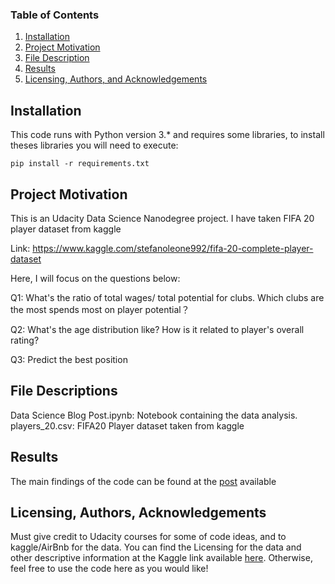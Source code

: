 ### Table of Contents

1. [Installation](#installation)
2. [Project Motivation](#motivation)
3. [File Description](#files)
4. [Results](#results)
5. [Licensing, Authors, and Acknowledgements](#licensing)

## Installation <a name="installation"></a>

This code runs with Python version 3.* and requires some libraries, to install theses libraries you will need to execute:
    
    pip install -r requirements.txt


## Project Motivation<a name="motivation"></a>

This is an Udacity Data Science Nanodegree project. I have taken FIFA 20 player dataset from kaggle

Link: https://www.kaggle.com/stefanoleone992/fifa-20-complete-player-dataset

Here, I will focus on the questions below:

Q1: What's the ratio of total wages/ total potential for clubs. Which clubs are the most spends most on player potential？

Q2: What's the age distribution like? How is it related to player's overall rating?

Q3: Predict the best position

## File Descriptions <a name="files"></a>

Data Science Blog Post.ipynb: Notebook containing the data analysis.
players_20.csv: FIFA20 Player dataset taken from kaggle

## Results<a name="results"></a>

The main findings of the code can be found at the [post]() available



## Licensing, Authors, Acknowledgements<a name="licensing"></a>

Must give credit to Udacity courses for some of code ideas, and to kaggle/AirBnb for the data. You can find the Licensing for the data and other descriptive information at the Kaggle link available [here](https://www.kaggle.com/stefanoleone992/fifa-20-complete-player-dataset). Otherwise, feel free to use the code here as you would like!
